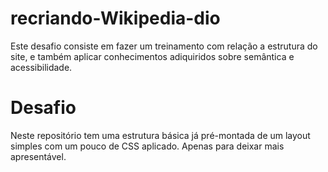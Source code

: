 # recriando-Wikipedia-dio
Este desafio consiste em fazer um treinamento com relação a estrutura do site, e também aplicar conhecimentos adiquiridos sobre semântica e acessibilidade.
# Desafio
Neste repositório tem uma estrutura básica já pré-montada de um layout simples com um pouco de CSS aplicado. Apenas para deixar mais apresentável.


